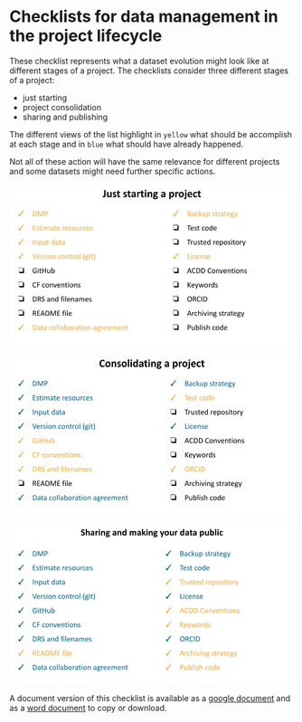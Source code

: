 # Checklists for data management in the project lifecycle

These checklist represents what a dataset evolution might look like at different stages of a project.
The checklists consider three different stages of a project:
* just starting
* project consolidation
* sharing and publishing

The different views of the list highlight in `yellow` what should be accomplish at each stage and in `blue` what should have already happened.

Not all of these action will have the same relevance for different projects and some datasets might need further specific actions.

![Checklist-start](../images/checklist-start.jpg)

![Checklist-consolidate](../images/checklist-consolidate.jpg)

![Checklist-public](../images/checklist-public.jpg)

A document version of this checklist is available as a [google document](https://docs.google.com/presentation/d/1fh4jiHwCU21LosdYoj0OyhGjZ6I10NEhkIEItXZbvCE/edit?usp=share_link) and as a [word document](https://docs.google.com/document/d/1_PMa3VSGbktTQB_7Gg29lXgSEHIKPxae/edit?usp=share_link&ouid=111871013972655065281&rtpof=true&sd=true) to copy or download.

